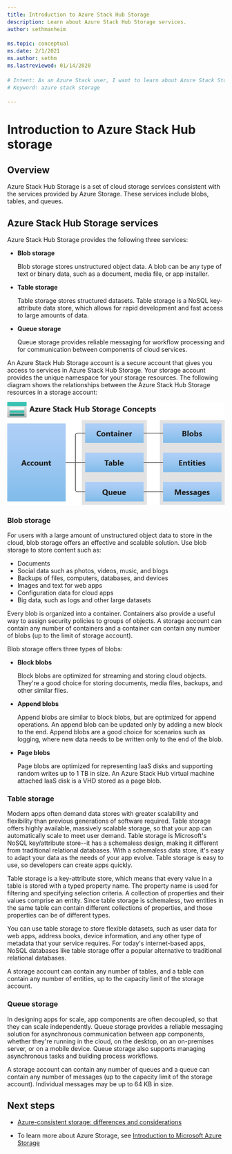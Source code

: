 ```yaml
---
title: Introduction to Azure Stack Hub Storage 
description: Learn about Azure Stack Hub Storage services.
author: sethmanheim

ms.topic: conceptual
ms.date: 2/1/2021
ms.author: sethm
ms.lastreviewed: 01/14/2020

# Intent: As an Azure Stack user, I want to learn about Azure Stack Storage services so I can store my data.
# Keyword: azure stack storage

---
```


# Introduction to Azure Stack Hub storage

## Overview

Azure Stack Hub Storage is a set of cloud storage services consistent with the services provided by Azure Storage. These services include blobs, tables, and queues.

## Azure Stack Hub Storage services

Azure Stack Hub Storage provides the following three services:

- **Blob storage**

    Blob storage stores unstructured object data. A blob can be any type of text or binary data, such as a document, media file, or app installer.

- **Table storage**

    Table storage stores structured datasets. Table storage is a NoSQL key-attribute data store, which allows for rapid development and fast access to large amounts of data.

- **Queue storage**

    Queue storage provides reliable messaging for workflow processing and for communication between components of cloud services.

An Azure Stack Hub Storage account is a secure account that gives you access to services in Azure Stack Hub Storage. Your storage account provides the unique namespace for your storage resources. The following diagram shows the relationships between the Azure Stack Hub Storage resources in a storage account:

![Azure Stack Hub Storage overview](media/azure-stack-storage-overview/azurestackstorageoverview.svg)

### Blob storage

For users with a large amount of unstructured object data to store in the cloud, blob storage offers an effective and scalable solution. Use blob storage to store content such as:

- Documents
- Social data such as photos, videos, music, and blogs
- Backups of files, computers, databases, and devices
- Images and text for web apps
- Configuration data for cloud apps
- Big data, such as logs and other large datasets

Every blob is organized into a container. Containers also provide a useful way to assign security policies to groups of objects. A storage account can contain any number of containers and a container can contain any number of blobs (up to the limit of storage account).

Blob storage offers three types of blobs:

- **Block blobs**

    Block blobs are optimized for streaming and storing cloud objects. They're a good choice for storing documents, media files, backups, and other similar files.

- **Append blobs**

    Append blobs are similar to block blobs, but are optimized for append operations. An append blob can be updated only by adding a new block to the end. Append blobs are a good choice for scenarios such as logging, where new data needs to be written only to the end of the blob.

- **Page blobs**

    Page blobs are optimized for representing IaaS disks and supporting random writes up to 1 TB in size. An Azure Stack Hub virtual machine attached IaaS disk is a VHD stored as a page blob.

### Table storage

Modern apps often demand data stores with greater scalability and flexibility than previous generations of software required. Table storage offers highly available, massively scalable storage, so that your app can automatically scale to meet user demand. Table storage is Microsoft's NoSQL key/attribute store--it has a schemaless design, making it different from traditional relational databases. With a schemaless data store, it's easy to adapt your data as the needs of your app evolve. Table storage is easy to use, so developers can create apps quickly.

Table storage is a key-attribute store, which means that every value in a table is stored with a typed property name. The property name is used for filtering and specifying selection criteria. A collection of properties and their values comprise an entity. Since table storage is schemaless, two entities in the same table can contain different collections of properties, and those properties can be of different types.

You can use table storage to store flexible datasets, such as user data for web apps, address books, device information, and any other type of metadata that your service requires. For today's internet-based apps, NoSQL databases like table storage offer a popular alternative to traditional relational databases.

A storage account can contain any number of tables, and a table can contain any number of entities, up to the capacity limit of the storage account.

### Queue storage

In designing apps for scale, app components are often decoupled, so that they can scale independently. Queue storage provides a reliable messaging solution for asynchronous communication between app components, whether they're running in the cloud, on the desktop, on an on-premises server, or on a mobile device. Queue storage also supports managing asynchronous tasks and building process workflows.

A storage account can contain any number of queues and a queue can contain any number of messages (up to the capacity limit of the storage account). Individual messages may be up to 64 KB in size.

## Next steps

- [Azure-consistent storage: differences and considerations](azure-stack-acs-differences.md)

- To learn more about Azure Storage, see [Introduction to Microsoft Azure Storage](/azure/storage/common/storage-introduction)
